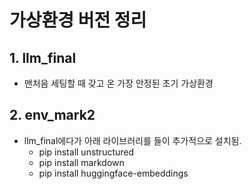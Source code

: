 # 가상환경 버전 정리
## 1. llm_final
* 맨처음 세팅할 때 갖고 온 가장 안정된 초기 가상환경
## 2. env_mark2
* llm_final에다가 아래 라이브러리를 들이 추가적으로 설치됨.
    * pip install unstructured
    * pip install markdown
    * pip install huggingface-embeddings